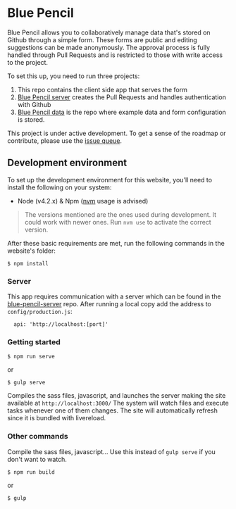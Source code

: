 # Blue Pencil
Blue Pencil allows you to collaboratively manage data that's stored on Github through a simple form. These forms are public and editing suggestions can be made anonymously. The approval process is fully handled through Pull Requests and is restricted to those with write access to the project.

To set this up, you need to run three projects:

1. This repo contains the client side app that serves the form
2. [Blue Pencil server](https://github.com/developmentseed/blue-pencil-server) creates the Pull Requests and handles authentication with Github
3. [Blue Pencil data](https://github.com/developmentseed/blue-pencil-example-data) is the repo where example data and form configuration is stored.

This project is under active development. To get a sense of the roadmap or contribute, please use the [issue queue](https://github.com/developmentseed/blue-pencil/issues).

## Development environment
To set up the development environment for this website, you'll need to install the following on your system:

- Node (v4.2.x) & Npm ([nvm](https://github.com/creationix/nvm) usage is advised)

> The versions mentioned are the ones used during development. It could work with newer ones.
  Run `nvm use` to activate the correct version.

After these basic requirements are met, run the following commands in the website's folder:
```
$ npm install
```

### Server
This app requires communication with a server which can be found in the [blue-pencil-server](https://github.com/developmentseed/blue-pencil-server) repo.
After running a local copy add the address to `config/production.js`:
```
  api: 'http://localhost:[port]'
```

### Getting started

```
$ npm run serve
```
or
```
$ gulp serve
```
Compiles the sass files, javascript, and launches the server making the site available at `http://localhost:3000/`
The system will watch files and execute tasks whenever one of them changes.
The site will automatically refresh since it is bundled with livereload.

### Other commands
Compile the sass files, javascript... Use this instead of ```gulp serve``` if you don't want to watch.
```
$ npm run build
```
or
```
$ gulp
```